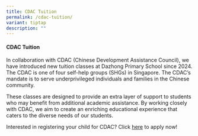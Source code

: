 ```yaml
---
title: CDAC Tuition
permalink: /cdac-tuition/
variant: tiptap
description: ""
---
```

<h4>CDAC Tuition</h4>
<p>In collaboration with CDAC (Chinese Development Assistance Council), we
have introduced new tuition classes at Dazhong Primary School since 2024.
The CDAC is one of four self-help groups (SHGs) in Singapore. The CDAC’s
mandate is to serve underprivileged individuals and families in the Chinese
community.</p>
<p>These classes are designed to provide an extra layer of support to students
who may benefit from additional academic assistance. By working closely
with CDAC, we aim to create an enriching educational experience that caters
to the diverse needs of our students.</p>
<p>Interested in registering your child for CDAC? Click <a href="https://www.cdac.org.sg/tuition-programme" rel="noopener nofollow" target="_blank">here</a> to
apply now!</p>